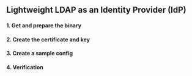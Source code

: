 ## Lightweight LDAP as an Identity Provider (IdP)

#### 1. Get and prepare the binary


#### 2. Create the certificate and key


#### 3. Create a sample config


#### 4. Verification
